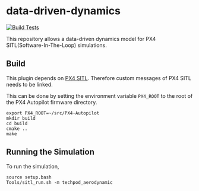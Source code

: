 # data-driven-dynamics
[![Build Tests](https://github.com/Jaeyoung-Lim/data-driven-dynamics/actions/workflows/build_test.yml/badge.svg)](https://github.com/Jaeyoung-Lim/data-driven-dynamics/actions/workflows/build_test.yml)

This repository allows a data-driven dynamics model for PX4 SITL(Software-In-The-Loop) simulations.

## Build
This plugin depends on [PX4 SITL](https://github.com/PX4/PX4-SITL_gazebo). Therefore custom messages of PX4 SITL needs to be linked.

This can be done by setting the environment variable `PX4_ROOT` to the root of the PX4 Autopilot firmware directory.
```
export PX4_ROOT=~/src/PX4-Autopilot
mkdir build
cd build
cmake ..
make
```

## Running the Simulation
To run the simulation,
```
source setup.bash
Tools/sitl_run.sh -m techpod_aerodynamic
```
